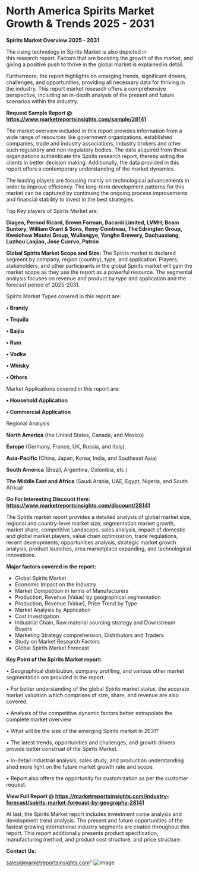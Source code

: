 # North America Spirits Market Growth & Trends 2025 - 2031

<Strong> Spirits Market Overview 2025 - 2031</strong>

The rising technology in Spirits Market is also depicted in this research report. Factors that are boosting the growth of the market, and giving a positive push to thrive in the global market is explained in detail.

Furthermore, the report highlights on emerging trends, significant drivers, challenges, and opportunities, providing all necessary data for thriving in the industry. This report market research offers a comprehensive perspective, including an in-depth analysis of the present and future scenarios within the industry.

<strong>Request Sample Report @ <a href=https://www.marketreportsinsights.com/sample/28141>https://www.marketreportsinsights.com/sample/28141</a></strong>

The market overview included in this report provides information from a wide range of resources like government organizations, established companies, trade and industry associations, industry brokers and other such regulatory and non-regulatory bodies. The data acquired from these organizations authenticate the Spirits research report, thereby aiding the clients in better decision making. Additionally, the data provided in this report offers a contemporary understanding of the market dynamics.

The leading players are focusing mainly on technological advancements in order to improve efficiency. The long-term development patterns for this market can be captured by continuing the ongoing process improvements and financial stability to invest in the best strategies.

Top Key players of Spirits Market are:

<strong>Diageo, Pernod Ricard, Brown Forman, Bacardi Limited, LVMH, Beam Suntory, William Grant & Sons, Remy Cointreau, The Edrington Group, Kweichow Moutai Group, Wuliangye, Yanghe Brewery, Daohuaxiang, Luzhou Laojiao, Jose Cuervo, Patrón</strong>

<strong><b>Global Spirits Market Scope and Size:</b></strong>
The Spirits market is declared segment by company, region (country), type, and application. Players, stakeholders, and other participants in the global Spirits market will gain the market scope as they use the report as a powerful resource. The segmental analysis focuses on revenue and product by type and application and the forecast period of 2025-2031.

Spirits Market Types covered in this report are:

<strong>• Brandy

• Tequila

• Baijiu

• Rum

• Vodka

• Whisky

• Others</strong>

Market Applications covered in this report are:

<strong>• Household Application

• Commercial Application</strong> 

Regional Analysis

<strong>North America</strong> (the United States, Canada, and Mexico)

<strong>Europe</strong> (Germany, France, UK, Russia, and Italy)

<strong>Asia-Pacific</strong> (China, Japan, Korea, India, and Southeast Asia)

<strong>South America</strong> (Brazil, Argentina, Colombia, etc.)

<strong>The Middle East and Africa</strong> (Saudi Arabia, UAE, Egypt, Nigeria, and South Africa)

<strong>Go For Interesting Discount Here: <a href=https://www.marketreportsinsights.com/discount/28141>https://www.marketreportsinsights.com/discount/28141</a></strong>

The Spirits market report provides a detailed analysis of global market size, regional and country-level market size, segmentation market growth, market share, competitive Landscape, sales analysis, impact of domestic and global market players, value chain optimization, trade regulations, recent developments, opportunities analysis, strategic market growth analysis, product launches, area marketplace expanding, and technological innovations.

<strong><b>Major factors covered in the report:</b></strong>
<ul>
  <li>Global Spirits Market </li>
  <li>Economic Impact on the Industry</li>
  <li>Market Competition in terms of Manufacturers</li>
  <li>Production, Revenue (Value) by geographical segmentation</li>
  <li>Production, Revenue (Value), Price Trend by Type</li>
  <li>Market Analysis by Application</li>
  <li>Cost Investigation</li>
  <li>Industrial Chain, Raw material sourcing strategy and Downstream Buyers</li>
  <li>Marketing Strategy comprehension, Distributors and Traders</li>
  <li>Study on Market Research Factors</li>
  <li>Global Spirits Market Forecast</li>
</ul>

<strong><b>Key Point of the Spirits Market report:</b></strong>

• Geographical distribution, company profiling, and various other market segmentation are provided in the report.

• For better understanding of the global Spirits market status, the accurate market valuation which comprises of size, share, and revenue are also covered.

• Analysis of the competitive dynamic factors better extrapolate the complete market overview

• What will be the size of the emerging Spirits market in 2031?

• The latest trends, opportunities and challenges, and growth drivers provide better construal of the Spirits Market.

• In-detail industrial analysis, sales study, and production understanding shed more light on the future market growth rate and scope.

• Report also offers the opportunity for customization as per the customer request.

<strong><b>View Full Report @ <a href=https://marketreportsinsights.com/industry-forecast/spirits-market-forecast-by-geography-28141>https://marketreportsinsights.com/industry-forecast/spirits-market-forecast-by-geography-28141</a></b></strong>


At last, the Spirits Market report includes investment come analysis and development trend analysis. The present and future opportunities of the fastest growing international industry segments are coated throughout this report. This report additionally presents product specification, manufacturing method, and product cost structure, and price structure.

<strong>Contact Us:</strong>

sales@marketreportsinsights.com"
![image](https://github.com/user-attachments/assets/518303d4-d287-4d01-964e-b03a3f5f09bc)
